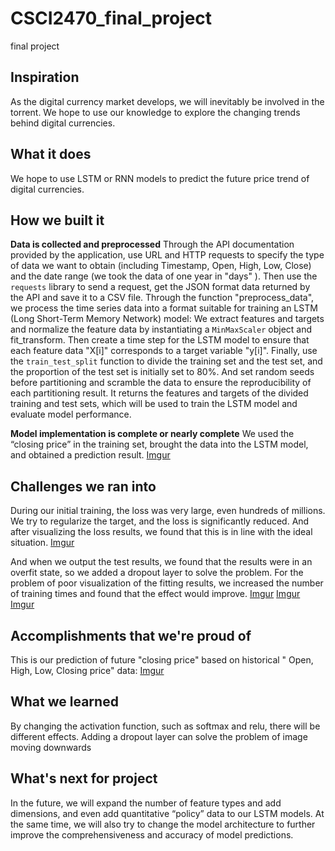 # CSCI2470_final_project
final project
## Inspiration
As the digital currency market develops, we will inevitably be involved in the torrent. We hope to use our knowledge to explore the changing trends behind digital currencies.

## What it does
We hope to use LSTM or RNN models to predict the future price trend of digital currencies.

## How we built it
**Data is collected and preprocessed**
Through the API documentation provided by the application, use URL and HTTP requests to specify the type of data we want to obtain (including Timestamp, Open, High, Low, Close) and the date range (we took the data of one year in "days" ). Then use the `requests` library to send a request, get the JSON format data returned by the API and save it to a CSV file.
Through the function "preprocess_data", we process the time series data into a format suitable for training an LSTM (Long Short-Term Memory Network) model:
We extract features and targets and normalize the feature data by instantiating a `MinMaxScaler` object and fit_transform. Then create a time step for the LSTM model to ensure that each feature data "X[i]" corresponds to a target variable "y[i]". Finally, use the `train_test_split` function to divide the training set and the test set, and the proportion of the test set is initially set to 80%. And set random seeds before partitioning and scramble the data to ensure the reproducibility of each partitioning result.
It returns the features and targets of the divided training and test sets, which will be used to train the LSTM model and evaluate model performance.

**Model implementation is complete or nearly complete**
We used the “closing price” in the training set, brought the data into the LSTM model, and obtained a prediction result. 
[Imgur](https://i.imgur.com/RPLcn5h.jpg)

## Challenges we ran into
During our initial training, the loss was very large, even hundreds of millions.
We try to regularize the target, and the loss is significantly reduced. And after visualizing the loss results, we found that this is in line with the ideal situation.
[Imgur](https://i.imgur.com/RPLcn5h.jpg)

And when we output the test results, we found that the results were in an overfit state, so we added a dropout layer to solve the problem. For the problem of poor visualization of the fitting results, we increased the number of training times and found that the effect would improve.
[Imgur](https://i.imgur.com/LrvSviY.jpg)
[Imgur](https://i.imgur.com/GTZDOYS.jpg)
[Imgur](https://i.imgur.com/RPLcn5h.jpg)
## Accomplishments that we're proud of
This is our prediction of future "closing price" based on historical " Open, High, Low, Closing price" data:
[Imgur](https://i.imgur.com/RPLcn5h.jpg)
## What we learned
By changing the activation function, such as softmax and relu, there will be different effects. Adding a dropout layer can solve the problem of image moving downwards

## What's next for project
In the future, we will expand the number of feature types and add dimensions, and even add quantitative “policy” data to our LSTM models. At the same time, we will also try to change the model architecture to further improve the comprehensiveness and accuracy of model predictions.


